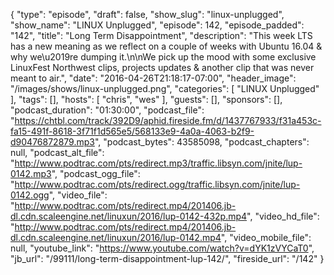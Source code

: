 {
  "type": "episode",
  "draft": false,
  "show_slug": "linux-unplugged",
  "show_name": "LINUX Unplugged",
  "episode": 142,
  "episode_padded": "142",
  "title": "Long Term Disappointment",
  "description": "This week LTS has a new meaning as we reflect on a couple of weeks with Ubuntu 16.04 & why we\u2019re dumping it.\n\nWe pick up the mood with some exclusive LinuxFest Northwest clips, projects updates & another clip that was never meant to air.",
  "date": "2016-04-26T21:18:17-07:00",
  "header_image": "/images/shows/linux-unplugged.png",
  "categories": [
    "LINUX Unplugged"
  ],
  "tags": [],
  "hosts": [
    "chris",
    "wes"
  ],
  "guests": [],
  "sponsors": [],
  "podcast_duration": "01:30:00",
  "podcast_file": "https://chtbl.com/track/392D9/aphid.fireside.fm/d/1437767933/f31a453c-fa15-491f-8618-3f71f1d565e5/568133e9-4a0a-4063-b2f9-d90476872879.mp3",
  "podcast_bytes": 43585098,
  "podcast_chapters": null,
  "podcast_alt_file": "http://www.podtrac.com/pts/redirect.mp3/traffic.libsyn.com/jnite/lup-0142.mp3",
  "podcast_ogg_file": "http://www.podtrac.com/pts/redirect.ogg/traffic.libsyn.com/jnite/lup-0142.ogg",
  "video_file": "http://www.podtrac.com/pts/redirect.mp4/201406.jb-dl.cdn.scaleengine.net/linuxun/2016/lup-0142-432p.mp4",
  "video_hd_file": "http://www.podtrac.com/pts/redirect.mp4/201406.jb-dl.cdn.scaleengine.net/linuxun/2016/lup-0142.mp4",
  "video_mobile_file": null,
  "youtube_link": "https://www.youtube.com/watch?v=dYK1zVYCaT0",
  "jb_url": "/99111/long-term-disappointment-lup-142/",
  "fireside_url": "/142"
}

